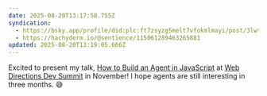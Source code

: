 ```yaml
---
date: 2025-08-20T13:17:58.755Z
syndication:
  - https://bsky.app/profile/did:plc:ft7zsyzg5melt7vfokmlmayi/post/3lwtjckkskz2z
  - https://hachyderm.io/@sentience/115061289463265881
updated: 2025-08-20T13:19:05.666Z
---
```


Excited to present my talk, [How to Build an Agent in JavaScript](https://kevinyank.com/posts/how-to-build-an-agent-in-javascript/) at [Web Directions Dev Summit](https://webdirections.org/dev-summit/) in November! I hope agents are still interesting in three months. 😅
